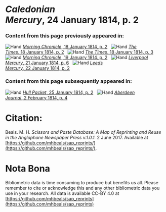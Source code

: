 # *Caledonian Mercury*, 24 January 1814, p. 2  
  
### Content from this page previously appeared in:  
![Hand](http://scissorsandpaste.net/wp-content/uploads/2017/06/smallhandpointer.png) [*Morning Chronicle*, 18 January 1814, p. 2](https://mhbeals.github.io/sap_html/Morning-Chronicle/Morning-Chronicle-18-January-1814-p-2)  
![Hand](http://scissorsandpaste.net/wp-content/uploads/2017/06/smallhandpointer.png) [*The Times*, 18 January 1814, p. 2](https://mhbeals.github.io/sap_html/The-Times/The-Times-18-January-1814-p-2)  
![Hand](http://scissorsandpaste.net/wp-content/uploads/2017/06/smallhandpointer.png) [*The Times*, 18 January 1814, p. 3](https://mhbeals.github.io/sap_html/The-Times/The-Times-18-January-1814-p-3)  
![Hand](http://scissorsandpaste.net/wp-content/uploads/2017/06/smallhandpointer.png) [*Morning Chronicle*, 19 January 1814, p. 2](https://mhbeals.github.io/sap_html/Morning-Chronicle/Morning-Chronicle-19-January-1814-p-2)  
![Hand](http://scissorsandpaste.net/wp-content/uploads/2017/06/smallhandpointer.png) [*Liverpool Mercury*, 21 January 1814, p. 6](https://mhbeals.github.io/sap_html/Liverpool-Mercury/Liverpool-Mercury-21-January-1814-p-6)  
![Hand](http://scissorsandpaste.net/wp-content/uploads/2017/06/smallhandpointer.png) [*Leeds Mercury*, 22 January 1814, p. 2](https://mhbeals.github.io/sap_html/Leeds-Mercury/Leeds-Mercury-22-January-1814-p-2)  
  
### Content from this page subsequently appeared in:  
![Hand](http://scissorsandpaste.net/wp-content/uploads/2017/06/smallhandpointer.png) [*Hull Packet*, 25 January 1814, p. 2](https://mhbeals.github.io/sap_html/Hull-Packet/Hull-Packet-25-January-1814-p-2)  
![Hand](http://scissorsandpaste.net/wp-content/uploads/2017/06/smallhandpointer.png) [*Aberdeen Journal*, 2 February 1814, p. 4](https://mhbeals.github.io/sap_html/Aberdeen-Journal/Aberdeen-Journal-2-February-1814-p-4)  


# Citation: 

Beals. M. H. *Scissors and Paste Database: A Map of Reprinting and Reuse in the Anglophone Newspaper Press v.1.0.1.* 2 June 2017. Available at [https://github.com/mhbeals/sap_reprints/](https://github.com/mhbeals/sap_reprints/). 

# Nota Bona

Bibliometric data is time consuming to produce but benefits us all. Please remember to cite or acknowledge this and any other bibliometric data you use in your research. All data is available CC-BY 4.0 at [https://github.com/mhbeals/sap_reprints](https://github.com/mhbeals/sap_reprints)